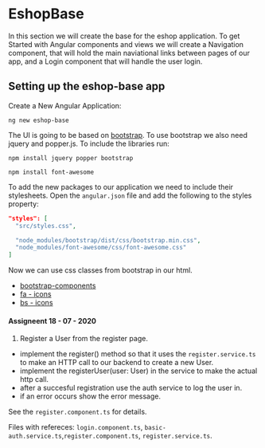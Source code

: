 # EshopBase

In this section we will create the base for the eshop application. To get Started with Angular components and views we will create a Navigation component, that will hold the main naviational links between pages of our app, and a Login component that will handle the user login.

## Setting up the eshop-base app

Create a New Angular Application:

```
ng new eshop-base
```

The UI is going to be based on [bootstrap](https://getbootstrap.com/). To use bootstrap we also need jquery and popper.js.
To include the libraries run:
```
npm install jquery popper bootstrap
```

```
npm install font-awesome
```

To add the new packages to our application we need to include their stylesheets. Open the ```angular.json``` file and add the following to the styles property:
```JSON
"styles": [
  "src/styles.css",

  "node_modules/bootstrap/dist/css/bootstrap.min.css",
  "node_modules/font-awesome/css/font-awesome.css"
]
```

Now we can use css classes from bootstrap in our html.


* [bootstrap-components](https://getbootstrap.com/docs/4.0/components/buttons/)
* [fa - icons](https://fontawesome.bootstrapcheatsheets.com/)
* [bs - icons](https://icons.getbootstrap.com/)


#### Assigneent 18 - 07 - 2020

1. Register a User from the register page.

  - implement the register() method so that it uses the ```register.service.ts``` to make an HTTP call to our backend to create a new User.
  - implement the   registerUser(user: User) in the service to make the actual http call.
  - after a succesful registration use the auth service to log the user in.
  - if an error occurs show the error message.


See the ```register.component.ts``` for details.

Files with refereces: ```login.component.ts```, ```basic-auth.service.ts```,```register.component.ts```, ```register.service.ts```.